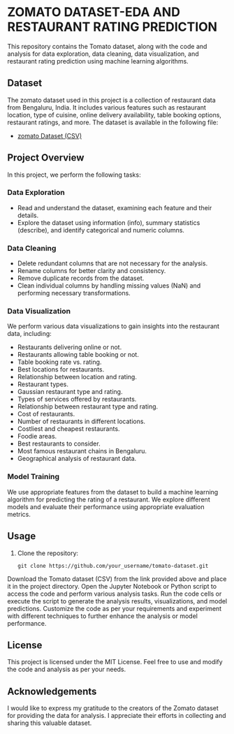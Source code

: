# ZOMATO DATASET-EDA AND RESTAURANT RATING PREDICTION

This repository contains the Tomato dataset, along with the code and analysis for data exploration, data cleaning, data visualization, and restaurant rating prediction using machine learning algorithms.

## Dataset

The zomato dataset used in this project is a collection of restaurant data from Bengaluru, India. It includes various features such as restaurant location, type of cuisine, online delivery availability, table booking options, restaurant ratings, and more. The dataset is available in the following file:

- [zomato Dataset (CSV)](https://drive.google.com/file/d/1lYh6gdSDDMXY0zLsNNuDSc88NDjXdHfI/view?usp=sharing)

## Project Overview

In this project, we perform the following tasks:

### Data Exploration

- Read and understand the dataset, examining each feature and their details.
- Explore the dataset using information (info), summary statistics (describe), and identify categorical and numeric columns.

### Data Cleaning

- Delete redundant columns that are not necessary for the analysis.
- Rename columns for better clarity and consistency.
- Remove duplicate records from the dataset.
- Clean individual columns by handling missing values (NaN) and performing necessary transformations.

### Data Visualization

We perform various data visualizations to gain insights into the restaurant data, including:

- Restaurants delivering online or not.
- Restaurants allowing table booking or not.
- Table booking rate vs. rating.
- Best locations for restaurants.
- Relationship between location and rating.
- Restaurant types.
- Gaussian restaurant type and rating.
- Types of services offered by restaurants.
- Relationship between restaurant type and rating.
- Cost of restaurants.
- Number of restaurants in different locations.
- Costliest and cheapest restaurants.
- Foodie areas.
- Best restaurants to consider.
- Most famous restaurant chains in Bengaluru.
- Geographical analysis of restaurant data.

### Model Training

We use appropriate features from the dataset to build a machine learning algorithm for predicting the rating of a restaurant. We explore different models and evaluate their performance using appropriate evaluation metrics.

## Usage

1. Clone the repository:

   ```shell
   git clone https://github.com/your_username/tomato-dataset.git
   
Download the Tomato dataset (CSV) from the link provided above and place it in the project directory. 
Open the Jupyter Notebook or Python script to access the code and perform various analysis tasks.
Run the code cells or execute the script to generate the analysis results, visualizations, and model predictions.
Customize the code as per your requirements and experiment with different techniques to further enhance the analysis or model performance.

## License

This project is licensed under the MIT License. Feel free to use and modify the code and analysis as per your needs.

## Acknowledgements

I would like to express my gratitude to the creators of the Zomato dataset for providing the data for analysis. I appreciate their efforts in collecting and sharing this valuable dataset.


